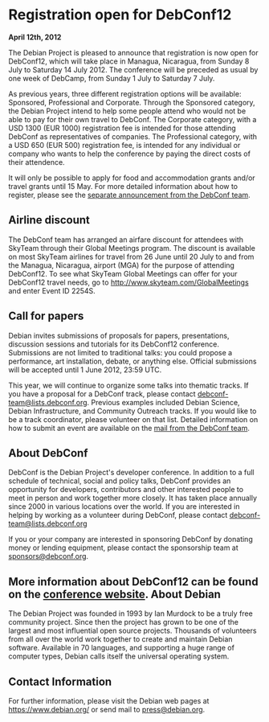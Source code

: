 
Registration open for DebConf12
===============================


**April 12th, 2012**



The Debian Project is pleased to announce that registration is now open
for DebConf12, which will take place in Managua, Nicaragua, from Sunday 8
July to Saturday 14 July 2012.
The conference will be preceded as usual by one week of DebCamp, from
Sunday 1 July to Saturday 7 July.




As previous years, three different registration options will be
available: Sponsored, Professional and Corporate.
Through the Sponsored category, the Debian Project intend to help
some people attend who would not be able to pay for their own travel to
DebConf.
The Corporate category, with a USD 1300 (EUR 1000) registration
fee is intended for those attending DebConf as representatives of
companies.
The Professional category, with a USD 650 (EUR 500) registration
fee, is intended for any individual or company who wants to help
the conference by paying the direct costs of their attendence.



It will only be possible to apply for food and accommodation grants
and/or travel grants until 15 May.
For more detailed information about how to register, please see the [separate
announcement from the DebConf team](https://lists.debian.org/debian-devel-announce/2012/04/msg00002.html).



Airline discount
----------------



The DebConf team has arranged an airfare discount for attendees with
SkyTeam through their Global Meetings program. The discount is available
on most SkyTeam airlines for travel from 26 June until 20 July to and
from the Managua, Nicaragua, airport (MGA) for the purpose of attending
DebConf12.
To see what SkyTeam Global Meetings can offer for your DebConf12
travel needs, go to <http://www.skyteam.com/GlobalMeetings>
and enter Event ID 2254S.



Call for papers
---------------



Debian invites submissions of proposals for papers, presentations,
discussion sessions and tutorials for its DebConf12 conference.
Submissions are not limited to traditional talks: you could propose a
performance, art installation, debate, or anything else. Official
submissions will be accepted until 1 June 2012, 23:59 UTC.
  

This year, we will continue to organize some talks into thematic
tracks. If you have a proposal for a DebConf track, please contact
[debconf-team@lists.debconf.org](mailto:debconf-team@lists.debconf.org).
Previous examples included Debian Science, Debian
Infrastructure, and Community Outreach tracks.
If you would like to be a track coordinator, please volunteer on that
list.
Detailed information on how to submit an event are available on the [mail
from the DebConf team](https://lists.debian.org/debian-devel-announce/2012/04/msg00003.html).



About DebConf
-------------


DebConf is the Debian Project's developer conference. In addition to a
full schedule of technical, social and policy talks, DebConf provides an
opportunity for developers, contributors and other interested people to
meet in person and work together more closely. It has taken place
annually since 2000 in various locations over the world.
If you are interested in helping by working as a volunteer during
DebConf, please contact [debconf-team@lists.debconf.org](mailto:debconf-team@lists.debconf.org)
  

If you or your company are interested in sponsoring DebConf by
donating money or lending equipment, please contact the sponsorship
team at [sponsors@debconf.org](mailto:sponsors@debconf.org).
  

More information about DebConf12 can be found on the [conference website](https://debconf12.debconf.org/).
About Debian
------------



The Debian Project was founded in 1993 by Ian Murdock to be a truly
free community project. Since then the project has grown to be one of
the largest and most influential open source projects. Thousands of
volunteers from all over the world work together to create and
maintain Debian software. Available in 70 languages, and
supporting a huge range of computer types, Debian calls itself the
universal operating system.



Contact Information
-------------------


For further information, please visit the Debian web pages at
<https://www.debian.org/> or send mail to
<press@debian.org>.





